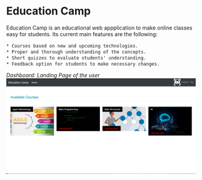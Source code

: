 # Education Camp


Education Camp is an educational web appplication to make online classes easy for students. Its current main features are the following:

    * Courses based on new and upcoming technologies.
    * Proper and thorough understanding of the concepts.
    * Short quizzes to evaluate students' understanding.
    * Feedback option for students to make necessary changes.

*Dashboard: Landing Page of the user*
![Education Camp dashboard](https://github.com/draj2931/Agile-Web-Applicaion-project-2/blob/master/Dashboard.png)
